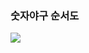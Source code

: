 ### 숫자야구 순서도

<img src='https://user-images.githubusercontent.com/71827641/137340214-1cea9082-002e-4049-9b17-78a0c3ddcf4c.png'/>
